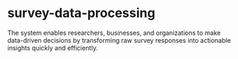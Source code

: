 # survey-data-processing
The system enables researchers, businesses, and organizations to make data-driven decisions by transforming raw survey responses into actionable insights quickly and efficiently.
